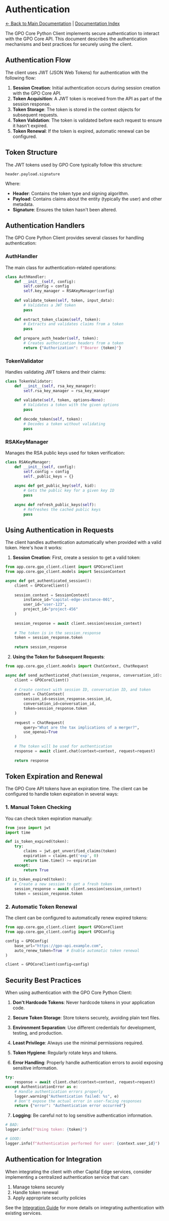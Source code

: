 # Authentication

[← Back to Main Documentation](../README.md) | [Documentation Index](./README.md)

The GPO Core Python Client implements secure authentication to interact with the GPO Core API. This document describes the authentication mechanisms and best practices for securely using the client.

## Authentication Flow

The client uses JWT (JSON Web Tokens) for authentication with the following flow:

1. **Session Creation**: Initial authentication occurs during session creation with the GPO Core API.
2. **Token Acquisition**: A JWT token is received from the API as part of the session response.
3. **Token Storage**: The token is stored in the context objects for subsequent requests.
4. **Token Validation**: The token is validated before each request to ensure it hasn't expired.
5. **Token Renewal**: If the token is expired, automatic renewal can be configured.

## Token Structure

The JWT tokens used by GPO Core typically follow this structure:

```
header.payload.signature
```

Where:
- **Header**: Contains the token type and signing algorithm.
- **Payload**: Contains claims about the entity (typically the user) and other metadata.
- **Signature**: Ensures the token hasn't been altered.

## Authentication Handlers

The GPO Core Python Client provides several classes for handling authentication:

### AuthHandler

The main class for authentication-related operations:

```python
class AuthHandler:
    def __init__(self, config):
        self.config = config
        self.key_manager = RSAKeyManager(config)
        
    def validate_token(self, token, input_data):
        # Validates a JWT token
        pass
        
    def extract_token_claims(self, token):
        # Extracts and validates claims from a token
        pass
        
    def prepare_auth_header(self, token):
        # Creates authorization headers from a token
        return {"Authorization": f"Bearer {token}"}
```

### TokenValidator

Handles validating JWT tokens and their claims:

```python
class TokenValidator:
    def __init__(self, rsa_key_manager):
        self.rsa_key_manager = rsa_key_manager
        
    def validate(self, token, options=None):
        # Validates a token with the given options
        pass
        
    def decode_token(self, token):
        # Decodes a token without validating
        pass
```

### RSAKeyManager

Manages the RSA public keys used for token verification:

```python
class RSAKeyManager:
    def __init__(self, config):
        self.config = config
        self._public_keys = {}
        
    async def get_public_key(self, kid):
        # Gets the public key for a given key ID
        pass
        
    async def refresh_public_keys(self):
        # Refreshes the cached public keys
        pass
```

## Using Authentication in Requests

The client handles authentication automatically when provided with a valid token. Here's how it works:

1. **Session Creation**: First, create a session to get a valid token:

```python
from app.core.gpo_client.client import GPOCoreClient
from app.core.gpo_client.models import SessionContext

async def get_authenticated_session():
    client = GPOCoreClient()
    
    session_context = SessionContext(
        instance_id="capital-edge-instance-001",
        user_id="user-123",
        project_id="project-456"
    )
    
    session_response = await client.session(session_context)
    
    # The token is in the session_response
    token = session_response.token
    
    return session_response
```

2. **Using the Token for Subsequent Requests**:

```python
from app.core.gpo_client.models import ChatContext, ChatRequest

async def send_authenticated_chat(session_response, conversation_id):
    client = GPOCoreClient()
    
    # Create context with session ID, conversation ID, and token
    context = ChatContext(
        session_id=session_response.session_id,
        conversation_id=conversation_id,
        token=session_response.token
    )
    
    request = ChatRequest(
        query="What are the tax implications of a merger?",
        use_openai=True
    )
    
    # The token will be used for authentication
    response = await client.chat(context=context, request=request)
    
    return response
```

## Token Expiration and Renewal

The GPO Core API tokens have an expiration time. The client can be configured to handle token expiration in several ways:

### 1. Manual Token Checking

You can check token expiration manually:

```python
from jose import jwt
import time

def is_token_expired(token):
    try:
        claims = jwt.get_unverified_claims(token)
        expiration = claims.get('exp', 0)
        return time.time() >= expiration
    except:
        return True
        
if is_token_expired(token):
    # Create a new session to get a fresh token
    session_response = await client.session(session_context)
    token = session_response.token
```

### 2. Automatic Token Renewal

The client can be configured to automatically renew expired tokens:

```python
from app.core.gpo_client.client import GPOCoreClient
from app.core.gpo_client.config import GPOConfig

config = GPOConfig(
    base_url="https://gpo-api.example.com",
    auto_renew_token=True  # Enable automatic token renewal
)

client = GPOCoreClient(config=config)
```

## Security Best Practices

When using authentication with the GPO Core Python Client:

1. **Don't Hardcode Tokens**: Never hardcode tokens in your application code.

2. **Secure Token Storage**: Store tokens securely, avoiding plain text files.

3. **Environment Separation**: Use different credentials for development, testing, and production.

4. **Least Privilege**: Always use the minimal permissions required.

5. **Token Hygiene**: Regularly rotate keys and tokens.

6. **Error Handling**: Properly handle authentication errors to avoid exposing sensitive information.

```python
try:
    response = await client.chat(context=context, request=request)
except AuthenticationError as e:
    # Handle authentication errors properly
    logger.warning("Authentication failed: %s", e)
    # Don't expose the actual error in user-facing responses
    return {"error": "Authentication error occurred"}
```

7. **Logging**: Be careful not to log sensitive authentication information.

```python
# BAD:
logger.info(f"Using token: {token}")

# GOOD:
logger.info(f"Authentication performed for user: {context.user_id}")
```

## Authentication for Integration

When integrating the client with other Capital Edge services, consider implementing a centralized authentication service that can:

1. Manage tokens securely
2. Handle token renewal
3. Apply appropriate security policies

See the [Integration Guide](integration.md) for more details on integrating authentication with existing services.